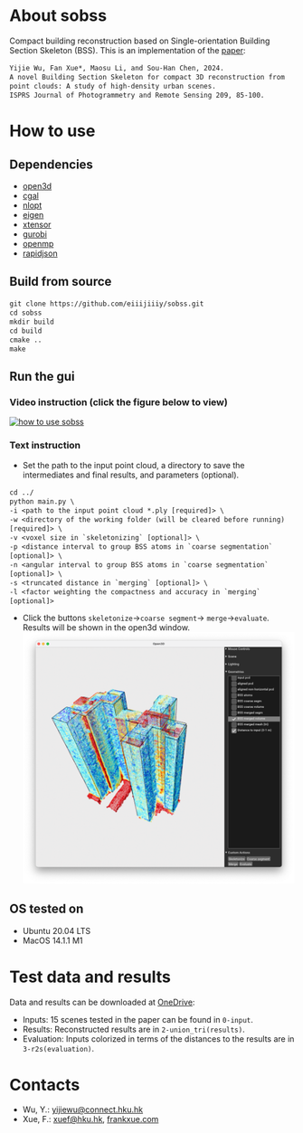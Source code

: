 # About sobss

Compact building reconstruction based on Single-orientation Building Section Skeleton (BSS). This is an implementation of the [paper](https://doi.org/10.1016/j.isprsjprs.2024.01.020): 

```
Yijie Wu, Fan Xue*, Maosu Li, and Sou-Han Chen, 2024.
A novel Building Section Skeleton for compact 3D reconstruction from point clouds: A study of high-density urban scenes.
ISPRS Journal of Photogrammetry and Remote Sensing 209, 85-100. 
```

# How to use
## Dependencies
- [open3d](https://www.open3d.org/)
- [cgal](https://www.cgal.org/)
- [nlopt](https://nlopt.readthedocs.io/)
- [eigen](https://eigen.tuxfamily.org/)
- [xtensor](https://github.com/xtensor-stack/xtensor)
- [gurobi](https://www.gurobi.com/)
- [openmp](https://www.openmp.org/)
- [rapidjson](https://rapidjson.org/)
## Build from source
```
git clone https://github.com/eiiijiiiy/sobss.git
cd sobss
mkdir build
cd build
cmake ..
make
```
## Run the gui
### Video instruction (click the figure below to view)
[![how to use sobss](http://img.youtube.com/vi/AKNAsfuQb94/0.jpg)](http://www.youtube.com/watch?v=AKNAsfuQb94)
### Text instruction
- Set the path to the input point cloud, a directory to save the intermediates and final results, and parameters (optional). 
```
cd ../
python main.py \
-i <path to the input point cloud *.ply [required]> \
-w <directory of the working folder (will be cleared before running) [required]> \
-v <voxel size in `skeletonizing` [optional]> \
-p <distance interval to group BSS atoms in `coarse segmentation` [optional]> \
-n <angular interval to group BSS atoms in `coarse segmentation` [optional]> \
-s <truncated distance in `merging` [optional]> \
-l <factor weighting the compactness and accuracy in `merging` [optional]> 
```
- Click the buttons `skeletonize`->`coarse segment`-> `merge`->`evaluate`. Results will be shown in the open3d window.
![gui](gui.png)
## OS tested on
- Ubuntu 20.04 LTS
- MacOS 14.1.1 M1

# Test data and results
Data and results can be downloaded at [OneDrive](https://connecthkuhk-my.sharepoint.com/:f:/g/personal/yijiewu_connect_hku_hk/Ej77MEfWVCtLrJVM-27fO40Brt0B5MLBiAErMaX3p0M3YQ?e=2cHrAg): 
- Inputs: 15 scenes tested in the paper can be found in `0-input`. 
- Results: Reconstructed results are in `2-union_tri(results)`. 
- Evaluation: Inputs colorized in terms of the distances to the results are in `3-r2s(evaluation)`.

# Contacts

- Wu, Y.: [yijiewu@connect.hku.hk](mailto:yijiewu@connect.hku.hk?subject=[GitHub]sobss)
- Xue, F.: [xuef@hku.hk](mailto:xuef@hku.hk?subject=[GitHub]sobss), [frankxue.com](https://frankxue.com/)
